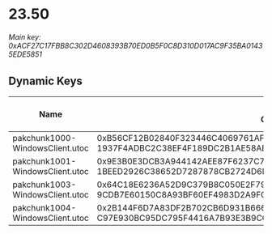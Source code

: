 # 23.50

###### *Main key: 0xACF27C17FBB8C302D4608393B70ED0B5F0C8D310D017AC9F35BA01435EDE5851*

## Dynamic Keys

| Name                            | Key</br>GUID                                                                                            | High Res Textures |
|---------------------------------|---------------------------------------------------------------------------------------------------------|-------------------|
| pakchunk1000-WindowsClient.utoc | 0xB56CF12B02840F323446C4069761AF395A99C313923A265A0909322B5844FA50</br>1937F4ADBC2C38EF4F189DC2B1AE58AB | ✔️                |
| pakchunk1001-WindowsClient.utoc | 0x9E3B0E3DCB3A944142AEE87F6237C74DD72850946D221DA19F31F07640184050</br>1BEED2926C38652D7287878CB2724D6D | ❌                 |
| pakchunk1003-WindowsClient.utoc | 0x64C18E6236A52D9C379B8C050E2F79F565BABE56C80100EA7274558329447A3E</br>9CDB7E60150C8A93BF60EF4983D2A9FC | ❌                 |
| pakchunk1004-WindowsClient.utoc | 0x2B144F6D7A83DF2B702CB6D931B6669FE1BE823C0E5258E0FFB1CF8E3F313F4A</br>C97E930BC95DC795F4416A7B93E3B9CC | ✔️                |
